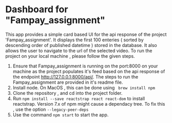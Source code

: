 # Dashboard for "Fampay_assignment"

This app provides a simple card based UI for the api response of the project 'Fampay_assignment'. It displays the first 100 enteries ( sorted by descending order of published datetime ) stored in the database. It also allows the user to navigate to the url of the selected video. To run the project on your local machine , please follow the given steps.

1) Ensure that Fampay_assignment is running on the port:8000 on your machine as the project populates it's feed based on the api response of 
   the endpoint http://127.0.0.1:8000/api/. The steps to run the Fampay_assignment are provided in it's readme file.
2) Install node. On MacOS , this can be done using ``` brew install npm```
3) Clone the repository , and cd into the project folder.
4) Run ```npm install --save reactstrap react react-dom``` to install reactstrap. Version 7.x of npm might cause a dependacy tree. To fix this , use the 
   option ```--legacy-peer-deps```
5) Use the command ```npm start``` to start the app.  
